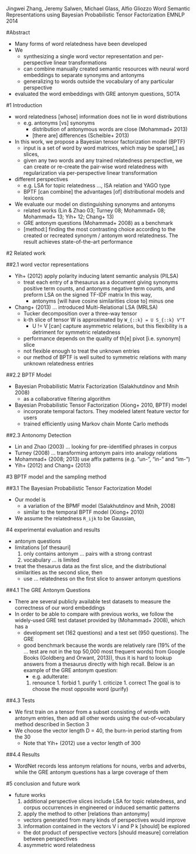 Jingwei Zhang, Jeremy Salwen, Michael Glass, Alfio Gliozzo
Word Semantic Representations using Bayesian Probabilistic Tensor Factorization
EMNLP 2014

#Abstract

* Many forms of word relatedness have been developed
* We
  * synthesizing a single word vector representation and
    per-perspective linear transformations
  * can combine manually created semantic resources with neural word embeddings
    to separate synonyms and antonyms
  * generalizing to words outside the vocabulary of any particular perspective
* evaluated the word embeddings with GRE antonym questions, SOTA

#1 Introduction

* word relatedness [whose] information does not lie in word distributions
  * e.g. antonyms [vs] synonyms
    * distribution of antonymous words are close (Mohammad+ 2013)
    * [there are] differences (Scheible+ 2013)
* In this work, we propose a Bayesian tensor factorization model (BPTF)
  * input is a set of word by word matrices, which may be sparse[,] as slices,
  * given any two words and any trained relatedness perspective, we can create
    or re-create the pair-wise word relatedness with regularization via
    per-perspective linear transformation
* different perspectives
  * e.g. LSA for topic relatedness ..., ISA relation and YAGO type
  * BPTF [can combine] the advantages [of] distributional models and lexicons
* We evaluate our model on distinguishing synonyms and antonyms
  * related works
    (Lin & Zhao 03; Turney 08; Mohammad+ 08; Mohammad+ 13; Yih+ 12; Chang+ 13)
  * GRE antonym questions (Mohammad+ 2008) as a benchmark
  * [method:] finding the most contrasting choice according to the created or
    recreated synonym / antonym word relatedness. The result achieves
    state-of-the-art performance

#2 Related work

##2.1 word vector representations

* Yih+ (2012) apply polarity inducing latent semantic analysis (PILSA)
  * treat each entry of a thesaurus as a document
    giving synonyms positive term counts, and antonyms negative term counts,
    and preform LSA on the signed TF-IDF matrix In this way,
    * antonyms [will have cosine similarities close to] minus one
* Chang+ (2013) ... introduced Multi-Relational LSA (MRLSA)
  * Tucker decomposition over a three-way tensor
  * k-th slice of tensor W is approximated by `W_{::k} = U S_{::k} V^T`
    * U != V [can] capture asymmetric relations, but
      this flexibility is a detriment for symmetric relatedness
  * performance depends on the quality of th[e] pivot [i.e. synonym] slice
  * not flexible enough to treat the unknown entries
  * our method of BPTF is well suited to symmetric relations with many unknown
    relatedness entries

##2.2 BPTF Model

* Bayesian Probabilistic Matrix Factorization (Salakhutdinov and Mnih 2008)
  * as a collaborative filtering algorithm
* Bayesian Probabilistic Tensor Factorization (Xiong+ 2010, BPTF) model
  * incorporate temporal factors.  They modeled latent feature vector for users
  * trained efficiently using Markov chain Monte Carlo methods

##2.3 Antonomy Detection

* Lin and Zhao (2003) ... looking for pre-identified phrases in corpus
* Turney (2008) ... transforming antonym pairs into analogy relations
* Mohammad+ (2008; 2013) use affix patterns (e.g. “un-”, “in-” and “im-”)
* Yih+ (2012) and Chang+ (2013)

#3 BPTF model and the sampling method

##3.1 The Bayesian Probabilistic Tensor Factorization Model

* Our model is
  * a variation of the BPMF model (Salakhutdinov and Mnih, 2008)
  * similar to the temporal BPTF model (Xiong+ 2010)
* We assume the relatedness `R_ijk` to be Gaussian,

#4 experimental evaluation and results

* antonym questions
* limitations [of thesauri]
  1. only contains antonym ... pairs with a strong contrast
  2. vocabulary ... is limited
* treat the thesaurus data as the first slice, and the
  distributional similarities as the second slice, then
  * use ... relatedness on the first slice to answer antonym questions

##4.1 The GRE Antonym Questions

* There are several publicly available test datasets to measure the correctness
  of our word embeddings
* In order to be able to compare with previous works, we follow the widely-used
  GRE test dataset provided by (Mohammad+ 2008), which has a
  * development set (162 questions) and a test set (950 questions).  The GRE
  * good benchmark because the words are relatively rare
    (19% of the ... test are not in the top 50,000 most frequent words)
    from
    Google Books (Goldberg and Orwant, 2013)), thus it is hard to lookup
    answers from a thesaurus directly with high recall.  Below is an example of
    the GRE antonym question:
    * e.g. adulterate:
    1. renounce 1. forbid 1. purify 1. criticize 1. correct
    The goal is to choose the most opposite word (purify)

##4.3 Tests

* We first train on a tensor from a subset consisting of words with antonym
  entries, then add all other words using the out-of-vocabulary method
  described in Section 3
* We choose the vector length D = 40, the burn-in period starting from the 30
  * Note that Yih+ (2012) use a vector length of 300

##4.4 Results

* WordNet records less antonym relations for nouns, verbs and adverbs, while
  the GRE antonym questions has a large coverage of them

#5 conclusion and future work

* future works
  1. additional perspective slices include LSA for topic relatedness, and
     corpus occurrences in engineered or induced semantic patterns
  2. apply the method to other [relations than antonymy]
    * vectors generated from many kinds of perspectives would improve
  3. information contained in the vectors V i and P k [should] be explored
    * the dot product of perspective vectors [should measure] correlation
      between perspectives
  4. asymmetric word relatedness
